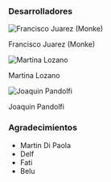 ### Desarrolladores
<!-- - Joaquin Pandolfi
- Francisco Juarez (Monke)
- Martu Lozano -->

<div>
 <img src="monke.png" alt="Francisco Juarez (Monke)">
 <p>Francisco Juarez (Monke)</p>
</div>

<div>
 <img src="martu.png" alt="Martina Lozano">
 <p>Martina Lozano</p>
</div>

<div>
 <img src="joaco.png" alt="Joaquin Pandolfi">
 <p>Joaquin Pandolfi</p>
</div>


### Agradecimientos
- Martin Di Paola
- Delf
- Fati
- Belu
